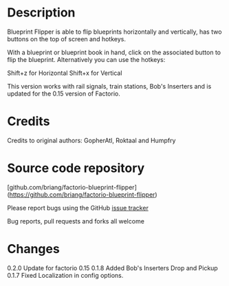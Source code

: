 # Description

Blueprint Flipper is able to flip blueprints horizontally and
vertically, has two buttons on the top of screen and hotkeys.

With a blueprint or blueprint book in hand, click on the associated
button to flip the blueprint. Alternatively you can use the hotkeys:

Shift+z for Horizontal
Shift+x for Vertical

This version works with rail signals, train stations, Bob's Inserters
and is updated for the 0.15 version of Factorio.

# Credits

Credits to original authors: GopherAtl, Roktaal and Humpfry

# Source code repository

[github.com/briang/factorio-blueprint-flipper]
(https://github.com/briang/factorio-blueprint-flipper)

Please report bugs using the GitHub [issue
tracker](https://github.com/briang/factorio-blueprint-flipper/issues)

Bug reports, pull requests and forks all welcome

# Changes

0.2.0 Update for factorio 0.15
0.1.8 Added Bob's Inserters Drop and Pickup
0.1.7 Fixed Localization in config options.
